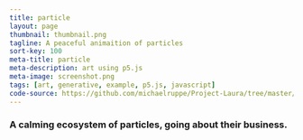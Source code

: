 ```yaml
---
title: particle
layout: page
thumbnail: thumbnail.png
tagline: A peaceful animaition of particles
sort-key: 100
meta-title: particle
meta-description: art using p5.js
meta-image: screenshot.png
tags: [art, generative, example, p5.js, javascript]
code-source: https://github.com/michaelruppe/Project-Laura/tree/master/particle
---
```


### A calming ecosystem of particles, going about their business.

<div id="sketch-holder"></div>


<script src="https://cdnjs.cloudflare.com/ajax/libs/p5.js/0.6.1/p5.min.js"></script>
<script src="https://michaelruppe.github.io/Project-Laura/particle/sketch.js">
